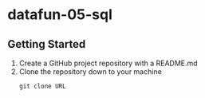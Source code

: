 # datafun-05-sql

## Getting Started
1. Create a GitHub project repository with a README.md
2. Clone the repository down to your machine
   ```
   git clone URL
   ```
